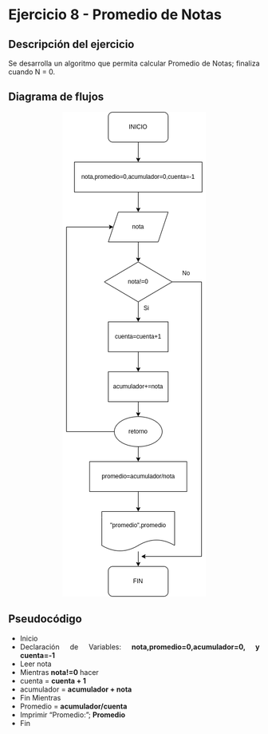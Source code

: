 <div align="justify">

# Ejercicio 8 - Promedio de Notas




## Descripción del ejercicio

Se desarrolla un algoritmo que permita calcular Promedio de Notas; finaliza cuando N = 0.

## Diagrama de flujos

<div align="center">
    <img src="images/diagrama_ejercicio8.drawio.png"/> 
</div>

## Pseudocódigo

- Inicio
- Declaración de Variables: __nota,promedio=0,acumulador=0, y cuenta=-1__
- Leer nota
- Mientras __nota!=0__ hacer 
- cuenta = __cuenta + 1__
- acumulador = __acumulador + nota__ 
- Fin Mientras 
- Promedio = __acumulador/cuenta__ 
- Imprimir “Promedio:”; __Promedio__
- Fin



</div>